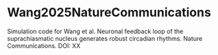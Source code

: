 # Wang2025NatureCommunications

Simulation code for Wang et al. Neuronal feedback loop of the suprachiasmatic nucleus generates robust circadian rhythms. Nature Communications. DOI: XX

